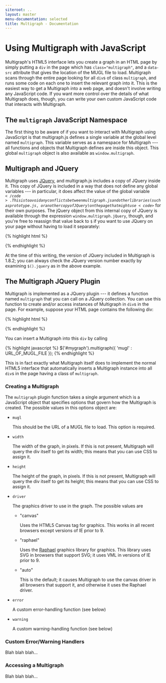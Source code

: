 ```yaml
---
siteroot: ..
layout: master
menu-documentation: selected
title: Multigraph - Documentation
---
```


Using Multigraph with JavaScript
=================================

Multigraph's HTML5 interface lets you create a graph in an HTML page
by simply putting a <code>div</code> in the page which has
<code>class="multigraph"</code>, and a <code>data-src</code> attribute
that gives the location of the MUGL file to load.  Multigraph scans
through the entire page looking for all <code>div</code>s of class
<code>multigraph</code>, and runs some code on each one to insert the
relevant graph into it.  This is the easiest way to get a Multigraph
into a web page, and doesn't involve writing any JavaScript code.  If
you want more control over the details of what Multigraph does, though, you
can write your own custom JavaScript code that interacts with
Multigraph.

The <code>multigraph</code> JavaScript Namespace
------------------------------------------------

The first thing to be aware of if you want to interact with Multigraph
using JavaScript is that multigraph.js defines a single variable
at the global level named <code>multigraph</code>.  This variable
serves as a namespace for Multigraph --- all functions and objects
that Multigraph defines are inside this object.  This global
<code>multigraph</code> object is also available as
<code>window.multigraph</code>.

Multigraph and JQuery
---------------------

Multigraph uses [JQuery](http://jquery.com),
and multigraph.js includes a copy of JQuery inside it.  This
copy of JQuery is included in a way that does not define any global
variables --- in particular, it does affect the value of the global
variable <code>$</code>.   This is to avoid any conflicts between
multigraph.js and other libraries (such as prototype.js, or another
copy of JQuery) on the page that might use <code>$</code> for their
own purposes.  The jQuery object from this internal
copy of JQuery is available through the expression
<code>window.multigraph.jQuery</code>, though, and you're free to
reassign that value back to <code>$</code> if you want to use
JQuery on your page without having to load it separately:

{% highlight html %}
<script type="text/javascript" src="http://multigraph.github.com/download/multigraph-min.js"></script>
<script type="text/javascript">
  $ = window.multigraph.jQuery;
  /* ... from this point on you can use $ to refer to jQuery as usual ... */
  console.log('This copy of Multigraph uses JQuery version ' + $().jquery);
</script>
{% endhighlight %}

At the time of this writing, the version of JQuery included in
Multigraph is 1.8.2; you can always check the JQuery version number
exactly by examining <code>$().jquery</code> as in the above example.

The Multigraph JQuery Plugin
----------------------------

Multigraph is implemented as a JQuery plugin --- it defines a function
named <code>multigraph</code> that you can call on a JQuery
collection.  You can use this function to create and/or access
instances of Multigraph in <code>div</code>s in the page.  For example,
suppose your HTML page contains the following div:

{% highlight html %}
<div id='#mygraph' style="width:500px; height:300px"/>
{% endhighlight %}

You can insert a Multigraph into this <code>div</code> by calling

{% highlight javascript %}
  $('#mygraph').multigraph({ 'mugl' : URL_OF_MUGL_FILE });
{% endhighlight %}

This is in fact exactly what Multigraph itself does to implement the
normal HTML5 interface that automatically inserts a Multigraph
instance into all <code>div</code>s in the page having a class of
<code>multigraph</code>.

### Creating a Multigraph

The <code>multigraph</code> plugin function takes a single argument
which is a JavaScript object that specifies options that govern
how the Multigraph is created.  The possible values in this options
object are:

* <code>mugl</code>

  This should be the URL of a MUGL file to load.  This option is
  required.
  
* <code>width</code>

  The width of the graph, in pixels.  If this is not present, Multigraph
  will query the div itself to get its width; this means that you
  can use CSS to assign it.

* <code>height</code>

  The height of the graph, in pixels.  If this is not present, Multigraph
  will query the div itself to get its height; this means that you
  can use CSS to assign it.

* <code>driver</code>

  The graphics driver to use in the graph.  The possible values are
  
  * "canvas"
  
    Uses the HTML5 Canvas tag for graphics.  This works in all recent browsers
    except versions of IE prior to 9.
  
  * "raphael"
  
    Uses the [Raphael](http://raphaeljs.com) graphics library for graphics.  This
    library uses SVG in browsers that support SVG; it uses VML in versions of IE
    prior to 9.
  
  * "auto"
  
    This is the default; it causes Multigraph to use the canvas driver in
    all browsers that support it, and otherwise it uses the Raphael driver.

* <code>error</code>

  A custom error-handling function (see below)
  
* <code>warning</code>

  A custom warning-handling function (see below)
  
### Custom Error/Warning Handlers

Blah blah blah...

### Accessing a Multigraph

Blah blah blah...
